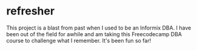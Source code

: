 # refresher
This project is a blast from past when I used to be an Informix DBA. I have been out of the field for awhile and am taking this 
Freecodecamp DBA course to challenge what I remember. It's been fun so far!
